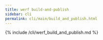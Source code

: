 ```yaml
---
title: werf build-and-publish
sidebar: cli
permalink: cli/main/build_and_publish.html
---
```


{% include /cli/werf_build_and_publish.md %}

